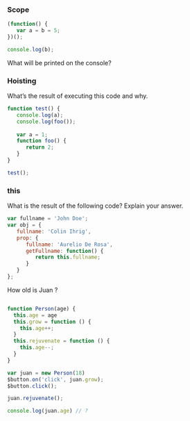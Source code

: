 ### Scope

```javascript
(function() {
   var a = b = 5;
})();

console.log(b);
```

What will be printed on the console?

### Hoisting

What’s the result of executing this code and why.

```javascript
function test() {
   console.log(a);
   console.log(foo());
   
   var a = 1;
   function foo() {
      return 2;
   }
}

test();
```
### this
What is the result of the following code? Explain your answer.

```javascript
var fullname = 'John Doe';
var obj = {
   fullname: 'Colin Ihrig',
   prop: {
      fullname: 'Aurelio De Rosa',
      getFullname: function() {
         return this.fullname;
      }
   }
};
```

How old is Juan ?

```javascript

function Person(age) {
  this.age = age
  this.grow = function () { 
    this.age++;
  }
  this.rejuvenate = function () {
    this.age--;
  }
}

var juan = new Person(18)
$button.on('click', juan.grow);
$button.click();

juan.rejuvenate();

console.log(juan.age) // ?
```

